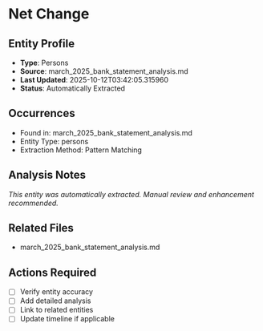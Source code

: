 # Net Change

## Entity Profile
- **Type**: Persons
- **Source**: march_2025_bank_statement_analysis.md
- **Last Updated**: 2025-10-12T03:42:05.315960
- **Status**: Automatically Extracted

## Occurrences
- Found in: march_2025_bank_statement_analysis.md
- Entity Type: persons
- Extraction Method: Pattern Matching

## Analysis Notes
*This entity was automatically extracted. Manual review and enhancement recommended.*

## Related Files
- march_2025_bank_statement_analysis.md

## Actions Required
- [ ] Verify entity accuracy
- [ ] Add detailed analysis
- [ ] Link to related entities
- [ ] Update timeline if applicable
